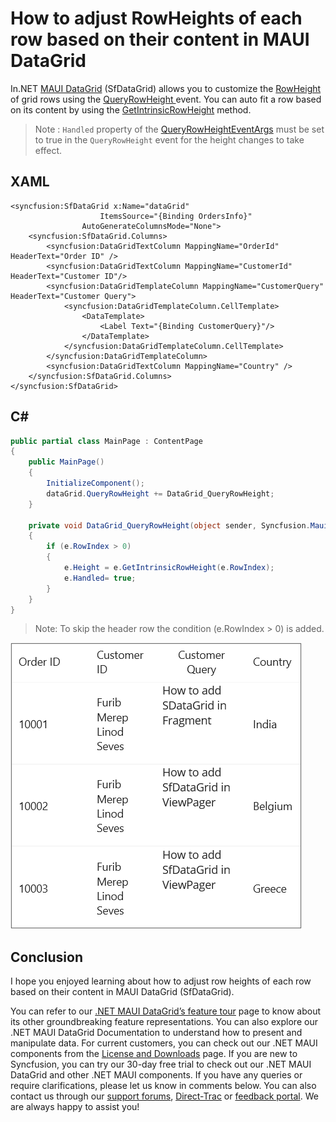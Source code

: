 # How to adjust RowHeights of each row based on their content in MAUI DataGrid
In.NET [MAUI DataGrid](https://www.syncfusion.com/maui-controls/maui-datagrid) (SfDataGrid) allows you to customize the [RowHeight](https://help.syncfusion.com/cr/maui/Syncfusion.Maui.DataGrid.SfDataGrid.html#Syncfusion_Maui_DataGrid_SfDataGrid_RowHeight) of grid rows using the [QueryRowHeight ](https://help.syncfusion.com/cr/maui/Syncfusion.Maui.DataGrid.SfDataGrid.html#Syncfusion_Maui_DataGrid_SfDataGrid_QueryRowHeight) event. You can auto fit a row based on its content by using the [GetIntrinsicRowHeight](https://help.syncfusion.com/cr/maui/Syncfusion.Maui.DataGrid.DataGridQueryRowHeightEventArgs.html#Syncfusion_Maui_DataGrid_DataGridQueryRowHeightEventArgs_GetIntrinsicRowHeight_System_Int32_System_Boolean_System_Collections_Generic_List_System_String__) method.

>Note :
>`Handled` property of the [QueryRowHeightEventArgs](https://help.syncfusion.com/cr/maui/Syncfusion.Maui.DataGrid.DataGridQueryRowHeightEventArgs.html) must be set to true in the `QueryRowHeight` event for the height changes to take effect.
## XAML

```XAML
<syncfusion:SfDataGrid x:Name="dataGrid"
                    ItemsSource="{Binding OrdersInfo}"
                AutoGenerateColumnsMode="None">
    <syncfusion:SfDataGrid.Columns>
        <syncfusion:DataGridTextColumn MappingName="OrderId" HeaderText="Order ID" />
        <syncfusion:DataGridTextColumn MappingName="CustomerId"  HeaderText="Customer ID"/>
        <syncfusion:DataGridTemplateColumn MappingName="CustomerQuery" HeaderText="Customer Query">
            <syncfusion:DataGridTemplateColumn.CellTemplate>
                <DataTemplate>
                    <Label Text="{Binding CustomerQuery}"/>
                </DataTemplate>
            </syncfusion:DataGridTemplateColumn.CellTemplate>
        </syncfusion:DataGridTemplateColumn>
        <syncfusion:DataGridTextColumn MappingName="Country" />
    </syncfusion:SfDataGrid.Columns>
</syncfusion:SfDataGrid>
```
## C#
```C#
public partial class MainPage : ContentPage
{
	public MainPage()
	{
		InitializeComponent();
        dataGrid.QueryRowHeight += DataGrid_QueryRowHeight;
	}

    private void DataGrid_QueryRowHeight(object sender, Syncfusion.Maui.DataGrid.DataGridQueryRowHeightEventArgs e)
    {
        if (e.RowIndex > 0)
        {
            e.Height = e.GetIntrinsicRowHeight(e.RowIndex);
            e.Handled= true;
        }
    }
}
```
>Note: To skip the header row the condition (e.RowIndex > 0) is added.



![How to adjust row height based on content](RowHeightBasedonContent.png)
## Conclusion
I hope you enjoyed learning about how to adjust row heights of each row based on their content in MAUI DataGrid (SfDataGrid).

You can refer to our [.NET MAUI DataGrid’s feature tour](https://www.syncfusion.com/maui-controls/maui-datagrid) page to know about its other groundbreaking feature representations. You can also explore our .NET MAUI DataGrid Documentation to understand how to present and manipulate data.
For current customers, you can check out our .NET MAUI components from the [License and Downloads](https://www.syncfusion.com/account/downloads) page. If you are new to Syncfusion, you can try our 30-day free trial to check out our .NET MAUI DataGrid and other .NET MAUI components.
If you have any queries or require clarifications, please let us know in comments below. You can also contact us through our [support forums](https://www.syncfusion.com/forums), [Direct-Trac](https://support.syncfusion.com/account/login?ReturnUrl=%2Faccount%2Fconnect%2Fauthorize%2Fcallback%3Fclient_id%3Dc54e52f3eb3cde0c3f20474f1bc179ed%26redirect_uri%3Dhttps%253A%252F%252Fsupport.syncfusion.com%252Fagent%252Flogincallback%26response_type%3Dcode%26scope%3Dopenid%2520profile%2520agent.api%2520integration.api%2520offline_access%2520kb.api%26state%3D8db41f98953a4d9ba40407b150ad4cf2%26code_challenge%3DvwHoT64z2h21eP_A9g7JWtr3vp3iPrvSjfh5hN5C7IE%26code_challenge_method%3DS256%26response_mode%3Dquery) or [feedback portal](https://www.syncfusion.com/feedback/maui?control=sfdatagrid). We are always happy to assist you!